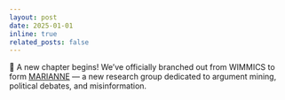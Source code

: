 ```yaml
---
layout: post
date: 2025-01-01
inline: true
related_posts: false
---
```


🚀 A new chapter begins!
We’ve officially branched out from WIMMICS to form [MARIANNE](https://www.inria.fr/fr/marianne) — a new research group
dedicated to argument mining, political debates, and misinformation.